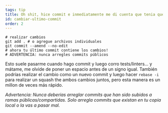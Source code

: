 ```yaml
---
tags: tip
title: Oh shit, hice commit e inmediatamente me di cuenta que tenia que hacer un pequeño cambio!
id: cambiar-ultimo-commit
order: 2
---
```


```git
# realizar cambios
git add . # o agregue archivos individuales
git commit --amend --no-edit
# ahora tu último commit contiene los cambios!
# ADVERTENCIA: nunca arregles commits públicos
```

Esto suele pasarme cuando hago commit y luego corro tests/linters... y mátame, me olvide de poner un espacio antes de un signo igual. También podrías realizar el cambio como un nuevo commit y luego hacer `rebase -i` para realizar un squash the ambos cambios juntos, pero esta manera es un millon de veces más rápido.

*Advertencia: Nunca deberías arreglar commits que han sido subidos a ramas públicas/compartidas. Solo arregla commits que existan en tu copia local o la vas a pasar mal.*
